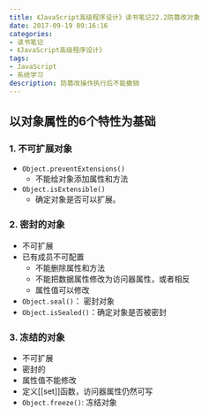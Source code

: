 ```yaml
---
title: 《JavaScript高级程序设计》读书笔记22.2防篡改对象
date: 2017-09-19 09:16:16
categories:
- 读书笔记
- 《JavaScript高级程序设计》
tags:
- JavaScript
- 系统学习
description: 防篡改操作执行后不能撤销
---
```

## 以对象属性的6个特性为基础


### 1. 不可扩展对象
- `Object.preventExtensions()`
    - 不能给对象添加属性和方法
- `Object.isExtensible()`
    - 确定对象是否可以扩展。 


### 2. 密封的对象
- 不可扩展
- 已有成员不可配置
    - 不能删除属性和方法
    - 不能把数据属性修改为访问器属性，或者相反
    - 属性值可以修改
- `Object.seal()`： 密封对象
- `Object.isSealed()`：确定对象是否被密封


### 3. 冻结的对象
- 不可扩展
- 密封的
- 属性值不能修改
- 定义[[set]]函数，访问器属性仍然可写
- `Object.freeze()`: 冻结对象